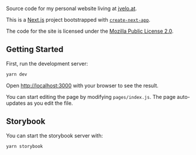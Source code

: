 Source code for my personal website living at [jvelo.at](https://jvelo.at).

This is a [Next.js](https://nextjs.org/) project bootstrapped with [`create-next-app`](https://github.com/zeit/next.js/tree/canary/packages/create-next-app).

The code for the site is licensed under the [Mozilla Public License 2.0](https://www.mozilla.org/en-US/MPL/).

## Getting Started

First, run the development server:

```bash
yarn dev
```

Open [http://localhost:3000](http://localhost:3000) with your browser to see the result.

You can start editing the page by modifying `pages/index.js`. The page auto-updates as you edit the file.

## Storybook

You can start the storybook server with:

```bash
yarn storybook
```
